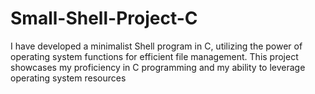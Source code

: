 # Small-Shell-Project-C
I have developed a minimalist Shell program in C, utilizing the power of operating system functions for efficient file management. This project showcases my proficiency in C programming and my ability to leverage operating system resources 
